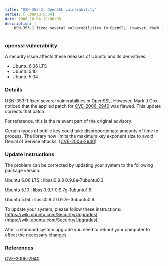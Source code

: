 ```yaml
---
title: "USN-353-2: OpenSSL vulnerability"
series: [ ubuntu-5.04]
date: 2006-10-04 12:00:00
description: |
    USN-353-1 fixed several vulnerabilities in OpenSSL. However, Mark J Cox noticed that the applied patch for [CVE-2006-2940](http://people.ubuntu.com/~ubuntu-security/cve/CVE-2006-2940) was flawed. This update corrects that patch.
--- 
```

 
 


### openssl vulnerability

A security issue affects these releases of Ubuntu and its derivatives:

* Ubuntu 6.06 LTS
* Ubuntu 5.10
* Ubuntu 5.04

### Details

USN-353-1 fixed several vulnerabilities in OpenSSL. However, Mark J Cox noticed that the applied patch for [CVE-2006-2940](http://people.ubuntu.com/~ubuntu-security/cve/CVE-2006-2940) was flawed. This update corrects that patch.

For reference, this is the relevant part of the original advisory:

 Certain types of public key could take disproportionate amounts of time to process. The library now limits the maximum key exponent size to avoid Denial of Service attacks. ([CVE-2006-2940](http://people.ubuntu.com/~ubuntu-security/cve/CVE-2006-2940))

### Update instructions

The problem can be corrected by updating your system to the following package version:

Ubuntu 6.06 LTS
 : libssl0.9.8 <span>0.9.8a-7ubuntu0.3</span>

Ubuntu 5.10
 : libssl0.9.7 <span>0.9.7g-1ubuntu1.5</span>

Ubuntu 5.04
 : libssl0.9.7 <span>0.9.7e-3ubuntu0.6</span>

To update your system, please follow these instructions: [https://wiki.ubuntu.com/Security/Upgrades](https://wiki.ubuntu.com/Security/Upgrades).

After a standard system upgrade you need to reboot your computer to effect the necessary changes.

### References

 
 [CVE-2006-2940](http://people.ubuntu.com/~ubuntu-security/cve/CVE-2006-2940)
 


